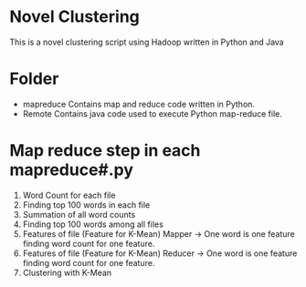 # Novel Clustering
This is a novel clustering script using Hadoop written in Python and Java

# Folder
- mapreduce Contains map and reduce code written in Python.
- Remote    Contains java code used to execute Python map-reduce file.

# Map reduce step in each mapreduce#.py
1. Word Count for each file
2. Finding top 100 words in each file
3. Summation of all word counts
4. Finding top 100 words among all files
5. Features of file (Feature for K-Mean) Mapper -> One word is one feature
   finding word count for one feature.
6. Features of file (Feature for K-Mean) Reducer -> One word is one feature
   finding word count for one feature.
7. Clustering with K-Mean

